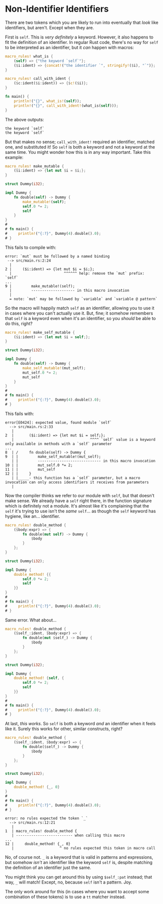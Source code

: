 # Non-Identifier Identifiers

There are two tokens which you are likely to run into eventually that *look* like identifiers,
but aren't. Except when they are.

First is `self`. This is *very definitely* a keyword. However, it also happens to fit the definition
of an identifier. In regular Rust code, there's no way for `self` to be interpreted as an identifier,
but it *can* happen with macros:

```rust
macro_rules! what_is {
    (self) => {"the keyword `self`"};
    ($i:ident) => {concat!("the identifier `", stringify!($i), "`")};
}

macro_rules! call_with_ident {
    ($c:ident($i:ident)) => {$c!($i)};
}

fn main() {
    println!("{}", what_is!(self));
    println!("{}", call_with_ident!(what_is(self)));
}
```

The above outputs:

```text
the keyword `self`
the keyword `self`
```

But that makes no sense; `call_with_ident!` required an identifier, matched one, and substituted it!
So `self` is both a keyword and not a keyword at the same time. You might wonder how this is in any
way important. Take this example:

```rust
macro_rules! make_mutable {
    ($i:ident) => {let mut $i = $i;};
}

struct Dummy(i32);

impl Dummy {
    fn double(self) -> Dummy {
        make_mutable!(self);
        self.0 *= 2;
        self
    }
}
# 
# fn main() {
#     println!("{:?}", Dummy(4).double().0);
# }
```

This fails to compile with:

```text
error: `mut` must be followed by a named binding
 --> src/main.rs:2:24
  |
2 |     ($i:ident) => {let mut $i = $i;};
  |                        ^^^^^^ help: remove the `mut` prefix: `self`
...
9 |         make_mutable!(self);
  |         -------------------- in this macro invocation
  |
  = note: `mut` may be followed by `variable` and `variable @ pattern`
```

So the macro will happily match `self` as an identifier, allowing you to use it in cases where you
can't actually use it. But, fine; it somehow remembers that `self` is a keyword even when it's an
identifier, so you *should* be able to do this, right?

```rust
macro_rules! make_self_mutable {
    ($i:ident) => {let mut $i = self;};
}

struct Dummy(i32);

impl Dummy {
    fn double(self) -> Dummy {
        make_self_mutable!(mut_self);
        mut_self.0 *= 2;
        mut_self
    }
}
# 
# fn main() {
#     println!("{:?}", Dummy(4).double().0);
# }
```

This fails with:

```text
error[E0424]: expected value, found module `self`
  --> src/main.rs:2:33
   |
2  |       ($i:ident) => {let mut $i = self;};
   |                                   ^^^^ `self` value is a keyword only available in methods with a `self` parameter
...
8  | /     fn double(self) -> Dummy {
9  | |         make_self_mutable!(mut_self);
   | |         ----------------------------- in this macro invocation
10 | |         mut_self.0 *= 2;
11 | |         mut_self
12 | |     }
   | |_____- this function has a `self` parameter, but a macro invocation can only access identifiers it receives from parameters
   |
```

Now the compiler thinks we refer to our module with `self`, but that doesn't make sense. We already
have a `self` right there, in the function signature which is definitely not a module. It's almost
like it's complaining that the `self` it's trying to use isn't the *same* `self`... as though the
`self` keyword has hygiene, like an... identifier.

```rust
macro_rules! double_method {
    ($body:expr) => {
        fn double(mut self) -> Dummy {
            $body
        }
    };
}

struct Dummy(i32);

impl Dummy {
    double_method! {{
        self.0 *= 2;
        self
    }}
}
# 
# fn main() {
#     println!("{:?}", Dummy(4).double().0);
# }
```

Same error.  What about...

```rust
macro_rules! double_method {
    ($self_:ident, $body:expr) => {
        fn double(mut $self_) -> Dummy {
            $body
        }
    };
}

struct Dummy(i32);

impl Dummy {
    double_method! {self, {
        self.0 *= 2;
        self
    }}
}
# 
# fn main() {
#     println!("{:?}", Dummy(4).double().0);
# }
```

At last, *this works*.  So `self` is both a keyword *and* an identifier when it feels like it.
Surely this works for other, similar constructs, right?

```rust
macro_rules! double_method {
    ($self_:ident, $body:expr) => {
        fn double($self_) -> Dummy {
            $body
        }
    };
}

struct Dummy(i32);

impl Dummy {
    double_method! {_, 0}
}
# 
# fn main() {
#     println!("{:?}", Dummy(4).double().0);
# }
```

```text
error: no rules expected the token `_`
  --> src/main.rs:12:21
   |
1  | macro_rules! double_method {
   | -------------------------- when calling this macro
...
12 |     double_method! {_, 0}
   |                     ^ no rules expected this token in macro call
```

No, of course not.  `_` is a keyword that is valid in patterns and expressions, but somehow *isn't*
an identifier like the keyword `self` is, despite matching the definition of an identifier just the
same.

You might think you can get around this by using `$self_:pat` instead; that way, `_` will match!
Except, no, because `self` isn't a pattern. Joy.

The only work around for this (in cases where you want to accept some combination of these tokens)
is to use a `tt` matcher instead.

